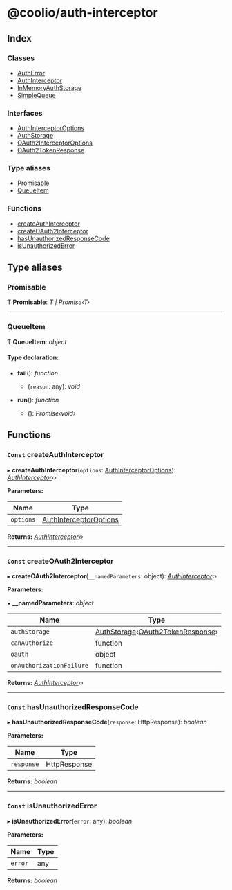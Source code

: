 # @coolio/auth-interceptor

## Index

### Classes

* [AuthError](classes/autherror.md)
* [AuthInterceptor](classes/authinterceptor.md)
* [InMemoryAuthStorage](classes/inmemoryauthstorage.md)
* [SimpleQueue](classes/simplequeue.md)

### Interfaces

* [AuthInterceptorOptions](interfaces/authinterceptoroptions.md)
* [AuthStorage](interfaces/authstorage.md)
* [OAuth2InterceptorOptions](interfaces/oauth2interceptoroptions.md)
* [OAuth2TokenResponse](interfaces/oauth2tokenresponse.md)

### Type aliases

* [Promisable](README.md#promisable)
* [QueueItem](README.md#queueitem)

### Functions

* [createAuthInterceptor](README.md#const-createauthinterceptor)
* [createOAuth2Interceptor](README.md#const-createoauth2interceptor)
* [hasUnauthorizedResponseCode](README.md#const-hasunauthorizedresponsecode)
* [isUnauthorizedError](README.md#const-isunauthorizederror)

## Type aliases

###  Promisable

Ƭ **Promisable**: *T | Promise‹T›*

___

###  QueueItem

Ƭ **QueueItem**: *object*

#### Type declaration:

* **fail**(): *function*

  * (`reason`: any): *void*

* **run**(): *function*

  * (): *Promise‹void›*

## Functions

### `Const` createAuthInterceptor

▸ **createAuthInterceptor**(`options`: [AuthInterceptorOptions](interfaces/authinterceptoroptions.md)): *[AuthInterceptor](classes/authinterceptor.md)‹›*

**Parameters:**

Name | Type |
------ | ------ |
`options` | [AuthInterceptorOptions](interfaces/authinterceptoroptions.md) |

**Returns:** *[AuthInterceptor](classes/authinterceptor.md)‹›*

___

### `Const` createOAuth2Interceptor

▸ **createOAuth2Interceptor**(`__namedParameters`: object): *[AuthInterceptor](classes/authinterceptor.md)‹›*

**Parameters:**

▪ **__namedParameters**: *object*

Name | Type |
------ | ------ |
`authStorage` | [AuthStorage](interfaces/authstorage.md)‹[OAuth2TokenResponse](interfaces/oauth2tokenresponse.md)› |
`canAuthorize` | function |
`oauth` | object |
`onAuthorizationFailure` | function |

**Returns:** *[AuthInterceptor](classes/authinterceptor.md)‹›*

___

### `Const` hasUnauthorizedResponseCode

▸ **hasUnauthorizedResponseCode**(`response`: HttpResponse): *boolean*

**Parameters:**

Name | Type |
------ | ------ |
`response` | HttpResponse |

**Returns:** *boolean*

___

### `Const` isUnauthorizedError

▸ **isUnauthorizedError**(`error`: any): *boolean*

**Parameters:**

Name | Type |
------ | ------ |
`error` | any |

**Returns:** *boolean*
